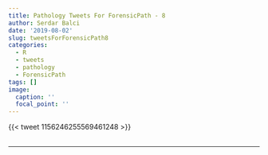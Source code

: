 ```yaml
---
title: Pathology Tweets For ForensicPath - 8
author: Serdar Balci
date: '2019-08-02'
slug: tweetsForForensicPath8
categories:
  - R
  - tweets
  - pathology
  - ForensicPath
tags: []
image:
  caption: ''
  focal_point: ''
---
```



{{< tweet 1156246255569461248 >}}
<br>
<br>
<hr>
